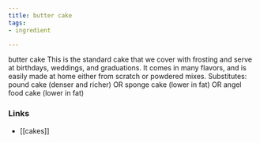 ```yaml
---
title: butter cake
tags:
- ingredient

---
```

butter cake This is the standard cake that we cover with frosting and serve at birthdays, weddings, and graduations. It comes in many flavors, and is easily made at home either from scratch or powdered mixes. Substitutes: pound cake (denser and richer) OR sponge cake (lower in fat) OR angel food cake (lower in fat)

### Links

* [[cakes]]
